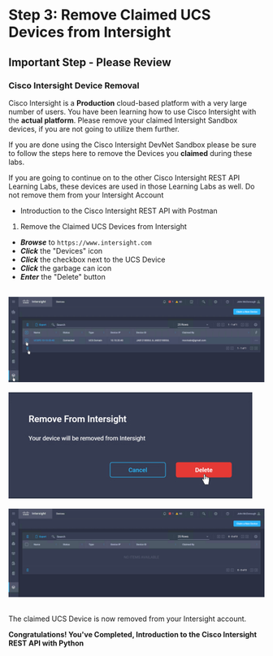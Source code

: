 # Step 3: Remove Claimed UCS Devices from Intersight

## **Important Step - Please Review**
### Cisco Intersight Device Removal

Cisco Intersight is a **Production** cloud-based platform with a very large number of users. You have been learning how to use Cisco Intersight with the **actual platform**. Please remove your claimed Intersight Sandbox devices, if you are not going to utilize them further.

If you are done using the Cisco Intersight DevNet Sandbox please be sure to follow the steps here to remove the Devices you **claimed** during these labs.

If you are going to continue on to the other Cisco Intersight REST API Learning Labs, these devices are used in those Learning Labs as well. Do not remove them from your Intersight Account

- Introduction to the Cisco Intersight REST API with Postman

1. Remove the Claimed UCS Devices from Intersight

  - ***Browse*** to `https://www.intersight.com`
  - ***Click*** the "Devices" icon
  - ***Click*** the checkbox next to the UCS Device
  - ***Click*** the garbage can icon
  - ***Enter*** the "Delete" button<br/><br/>

  ![](assets/images/del-device-01.jpg)<br/><br/>
  ![](assets/images/del-device-02.jpg)<br/><br/>
  ![](assets/images/del-device-03.jpg)<br/><br/>

  The claimed UCS Device is now removed from your Intersight account.

**Congratulations! You've Completed, Introduction to the Cisco Intersight REST API with Python**
